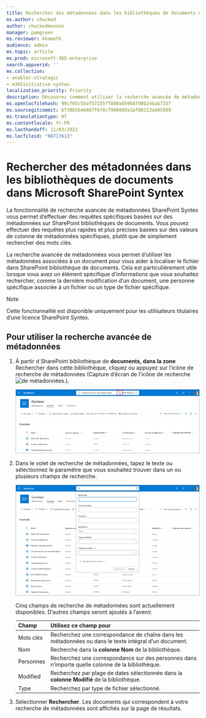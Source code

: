 ```yaml
---
title: Rechercher des métadonnées dans les bibliothèques de documents dans Microsoft SharePoint Syntex
ms.author: chucked
author: chuckedmonson
manager: pamgreen
ms.reviewer: kkameth
audience: admin
ms.topic: article
ms.prod: microsoft-365-enterprise
search.appverid: ''
ms.collection:
- enabler-strategic
- m365initiative-syntex
localization_priority: Priority
description: Découvrez comment utiliser la recherche avancée de métadonnées pour rechercher des éléments dans SharePoint bibliothèques de documents à l’aide SharePoint Syntex.
ms.openlocfilehash: 99cf65c5baf57255ff880a859b8fd0b24bab733f
ms.sourcegitcommit: bf3965b46487f6f8cf900dd9a3af8b213a405989
ms.translationtype: HT
ms.contentlocale: fr-FR
ms.lasthandoff: 11/03/2021
ms.locfileid: "60717613"
---
```

# <a name="search-for-metadata-in-document-libraries-in-microsoft-sharepoint-syntex"></a>Rechercher des métadonnées dans les bibliothèques de documents dans Microsoft SharePoint Syntex

La fonctionnalité de recherche avancée de métadonnées SharePoint Syntex vous permet d’effectuer des requêtes spécifiques basées sur des métadonnées sur SharePoint bibliothèques de documents. Vous pouvez effectuer des requêtes plus rapides et plus précises basées sur des valeurs de colonne de métadonnées spécifiques, plutôt que de simplement rechercher des mots clés.

La recherche avancée de métadonnées vous permet d’utiliser les métadonnées associées à un document pour vous aider à localiser le fichier dans SharePoint bibliothèque de documents. Cela est particulièrement utile lorsque vous avez un élément spécifique d’informations que vous souhaitez rechercher, comme la dernière modification d’un document, une personne spécifique associée à un fichier ou un type de fichier spécifique.

> [!NOTE]
> Cette fonctionnalité est disponible uniquement pour les utilisateurs titulaires d’une licence SharePoint Syntex. 

## <a name="to-use-advanced-metadata-search"></a>Pour utiliser la recherche avancée de métadonnées

1. À partir d SharePoint bibliothèque de **documents, dans la zone** Rechercher dans cette bibliothèque, cliquez ou appuyez sur l’icône de recherche de métadonnées (Capture d’écran de l’icône de recherche ![ de métadonnées.](../media/content-understanding/metadata-search-icon.png)).

    ![Capture d’écran d’une page de bibliothèque de documents affichant la zone de recherche avec l’icône de recherche de métadonnées mise en évidence](../media/content-understanding/metadata-search-box.png)

2. Dans le volet de recherche de métadonnées, tapez le texte ou sélectionnez le paramètre que vous souhaitez trouver dans un ou plusieurs champs de recherche.

    ![Capture d’écran d’une page de bibliothèque de documents affichant le volet de recherche de métadonnées](../media/content-understanding/metadata-search-pane.png)

   Cinq champs de recherche de métadonnées sont actuellement disponibles. D’autres champs seront ajoutés à l’avenir.

   |Champ    |Utilisez ce champ pour  |
   |---------|---------|
   |Mots clés |Recherchez une correspondance de chaîne dans les métadonnées ou dans le texte intégral d’un document. |
   |Nom     |Recherche dans la **colonne Nom** de la bibliothèque.          |
   |Personnes   |Recherchez une correspondance sur des personnes dans n’importe quelle colonne de la bibliothèque.   |
   |Modified |Recherchez par plage de dates sélectionnée dans la **colonne Modifié** de la bibliothèque.         |
   |Type     |Recherchez par type de fichier sélectionné.        |

3. Sélectionner **Rechercher**. Les documents qui correspondent à votre recherche de métadonnées sont affichés sur la page de résultats. 
